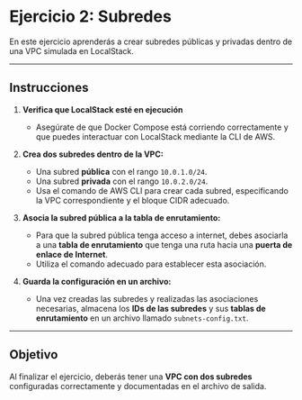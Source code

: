 # **Ejercicio 2: Subredes**  

En este ejercicio aprenderás a crear subredes públicas y privadas dentro de una VPC simulada en LocalStack.  

---

## **Instrucciones**  

1. **Verifica que LocalStack esté en ejecución**  
   - Asegúrate de que Docker Compose está corriendo correctamente y que puedes interactuar con LocalStack mediante la CLI de AWS.  

2. **Crea dos subredes dentro de la VPC:**  
   - Una subred **pública** con el rango `10.0.1.0/24`.  
   - Una subred **privada** con el rango `10.0.2.0/24`.  
   - Usa el comando de AWS CLI para crear cada subred, especificando la VPC correspondiente y el bloque CIDR adecuado.  

3. **Asocia la subred pública a la tabla de enrutamiento:**  
   - Para que la subred pública tenga acceso a internet, debes asociarla a una **tabla de enrutamiento** que tenga una ruta hacia una **puerta de enlace de Internet**.  
   - Utiliza el comando adecuado para establecer esta asociación.  

4. **Guarda la configuración en un archivo:**  
   - Una vez creadas las subredes y realizadas las asociaciones necesarias, almacena los **IDs de las subredes** y sus **tablas de enrutamiento** en un archivo llamado `subnets-config.txt`.  

---

## **Objetivo**  

Al finalizar el ejercicio, deberás tener una **VPC con dos subredes** configuradas correctamente y documentadas en el archivo de salida.  
